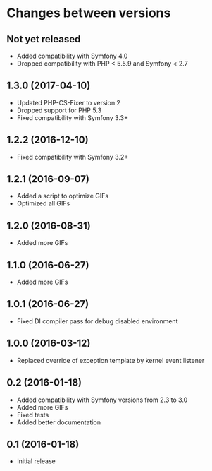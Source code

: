 # Changes between versions

## Not yet released

* Added compatibility with Symfony 4.0
* Dropped compatibility with PHP < 5.5.9 and Symfony < 2.7

## 1.3.0 (2017-04-10)

* Updated PHP-CS-Fixer to version 2
* Dropped support for PHP 5.3
* Fixed compatibility with Symfony 3.3+

## 1.2.2 (2016-12-10)

* Fixed compatibility with Symfony 3.2+

## 1.2.1 (2016-09-07)

* Added a script to optimize GIFs
* Optimized all GIFs

## 1.2.0 (2016-08-31)

* Added more GIFs

## 1.1.0 (2016-06-27)

* Added more GIFs

## 1.0.1 (2016-06-27)

* Fixed DI compiler pass for debug disabled environment

## 1.0.0 (2016-03-12)

* Replaced override of exception template by kernel event listener

## 0.2 (2016-01-18)

* Added compatibility with Symfony versions from 2.3 to 3.0
* Added more GIFs
* Fixed tests
* Added better documentation

## 0.1 (2016-01-18)

* Initial release

